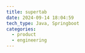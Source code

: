 ```yaml
---
title: supertab
date: 2024-09-14 18:04:59
tech_type: Java, Springboot
categories:
  - product
  - engineering
---
```

